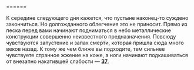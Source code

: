 ======

К середине следующего дня кажется, что пустыне наконец-то суждено закончиться. Но долгожданного облегчения это не приносит. Прямо из песка перед вами начинают подниматься в небо металлические конструкции совершенно неизвестного предназначения. Повсюду чувствуются запустение и запах смерти, которая пришла сюда много веков назад. К тому же чем ближе вы подходите, тем сильнее чувствуете странное жжение на коже, а ноги начинают подкашиваться от внезапно накатившей слабости — [**37**](#n_37).

